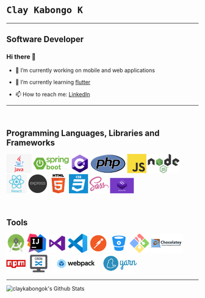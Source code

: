 # `Clay Kabongo K`

---

## Software Developer

### Hi there 👋

- 🔭 I’m currently working on mobile and web applications
- 🌱 I’m currently learning [flutter](https://flutter.dev/)

- 📫 How to reach me: [LinkedIn](https://za.linkedin.com/in/clay-kabongo-k-2b38b156)

<!--
**claykabongok/claykabongok** is a ✨ _special_ ✨ repository because its `README.md` (this file) appears on your GitHub profile.

Here are some ideas to get you started:

🔭 I’m currently working on mobile and web applications
🌱 I’m currently learning [flutter](https://flutter.dev/)
-- 👯 I’m looking to collaborate on ...
- 🤔 I’m looking for help with ...
- 💬 Ask me about ...
 📫 How to reach me: [LinkedIn](https://za.linkedin.com/in/clay-kabongo-k-2b38b156)
- 😄 Pronouns: ...
⚡ Fun fact: Enjoy craft beer
-->

---

<br/>

## Programming Languages, Libraries and Frameworks

<img src="https://github.com/claykabongok/claykabongok/blob/master/Readme/languages/java.jpg?raw=true"  
height='50'> <img src="https://github.com/claykabongok/claykabongok/blob/master/Readme/languages/springboot.png?raw=true"  
height='50'> <img src="https://github.com/claykabongok/claykabongok/blob/master/Readme/languages/cshap.jpeg?raw=true"  
height='50'> <img src="https://github.com/claykabongok/claykabongok/blob/master/Readme/languages/php.png?raw=true"  
height='50'> <img src="https://github.com/claykabongok/claykabongok/blob/master/Readme/languages/js.jpg?raw=true"  
height='50'> <img src="https://github.com/claykabongok/claykabongok/blob/master/Readme/languages/node3.png?raw=true"  
height='50'> <img src="https://github.com/claykabongok/claykabongok/blob/master/Readme/languages/reactjs.png?raw=true"  
height='50'> <img src="https://github.com/claykabongok/claykabongok/blob/master/Readme/languages/expressjs.png?raw=true"  
height='50'> <img src="https://github.com/claykabongok/claykabongok/blob/master/Readme/languages/html5.png?raw=true"  
height='50'> <img src="https://github.com/claykabongok/claykabongok/blob/master/Readme/languages/css3.png?raw=true"  
height='50'> <img src="https://github.com/claykabongok/claykabongok/blob/master/Readme/languages/sass.png?raw=true"  
height='50'> <img src="https://github.com/claykabongok/claykabongok/blob/master/Readme/languages/bootstrap.jpg?raw=true"  
height='40'>

<br/>

## Tools

<img src="https://github.com/claykabongok/claykabongok/blob/master/Readme/tools/androidstudio.png?raw=true"  
height='50'> <img src="https://github.com/claykabongok/claykabongok/blob/master/Readme/tools/intellij.png?raw=true"  
height='50'> <img src="https://github.com/claykabongok/claykabongok/blob/master/Readme/tools/visual-studio.png?raw=true"  
height='50'> <img src="https://github.com/claykabongok/claykabongok/blob/master/Readme/tools/vscode.png?raw=true"  
height='50'> <img src="https://github.com/claykabongok/claykabongok/blob/master/Readme/tools/postman.png?raw=true"  
height='50'> <img src="https://github.com/claykabongok/claykabongok/blob/master/Readme/tools/bibucket.png?raw=true"  
height='50'> <img src="https://github.com/claykabongok/claykabongok/blob/master/Readme/tools/git_windows.png?raw=true"  
height='50'> <img src="https://github.com/claykabongok/claykabongok/blob/master/Readme/tools/icon_slogan.png?raw=true"  
height='50'> <img src="https://github.com/claykabongok/claykabongok/blob/master/Readme/tools/npm.png?raw=true"  
height='50'> <img src="https://github.com/claykabongok/claykabongok/blob/master/Readme/tools/sb_cron_icon.png?raw=true"  
height='50'> <img src="https://github.com/claykabongok/claykabongok/blob/master/Readme/tools/webpack.png?raw=true"  
height='50'> <img src="https://github.com/claykabongok/claykabongok/blob/master/Readme/tools/yarnpackage.png?raw=true"  
height='50'>

---

<img align="left" alt="claykabongok's Github Stats" src="https://github-readme-stats.vercel.app/api?username=claykabongok&&count_private=true&show_icons=true&hide_border=true" />
